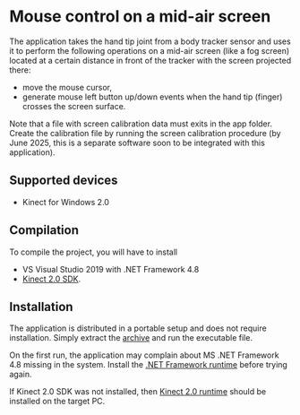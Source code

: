 # Mouse control on a mid-air screen

The application takes the hand tip joint from a body tracker sensor and uses it to perform the following operations on a mid-air screen (like a fog screen) located at a certain distance in front of the tracker with the screen projected there:
- move the mouse cursor,
- generate mouse left button up/down events when the hand tip (finger) crosses the screen surface.

Note that a file with screen calibration data must exits in the app folder. Create the calibration file by running the screen calibration procedure (by June 2025, this is a separate software soon to be integrated with this application).

## Supported devices

- Kinect for Windows 2.0

## Compilation

To compile the project, you will have to install
- VS Visual Studio 2019 with .NET Framework 4.8 
- [Kinect 2.0 SDK](https://www.microsoft.com/en-us/download/details.aspx?id=44561).

## Installation

The application is distributed in a portable setup and does not require installation. Simply extract the [archive](https://github.com/lexasss/FogControlWithKinect/releases) and run the executable file.

On the first run, the application may complain about MS .NET Framework 4.8 missing in the system. Install the [.NET Framework runtime](https://dotnet.microsoft.com/en-us/download/dotnet-framework/net48) before trying again.

If Kinect 2.0 SDK was not installed, then [Kinect 2.0 runtime](https://www.microsoft.com/en-us/download/details.aspx?id=44559) should be installed on the target PC.
